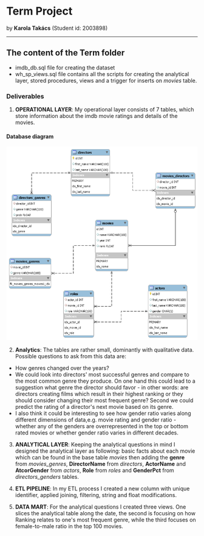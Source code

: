 # Term Project
by **Karola Takács**
 (Student id: 2003898)

- - - - - - - - - - - - - - - - - - - -

## The content of the Term folder
* imdb_db.sql file for creating the dataset
* wh_sp_views.sql file contains all the scripts for creating the analytical layer, stored procedures, views and a trigger for inserts on _movies_ table.


### Deliverables

1. **OPERATIONAL LAYER**: My operational layer consists of 7 tables, which store information about the imdb movie ratings and details of the movies.

#### Database diagram
![Database diagram](/Term_DE1/DB_schema.png)

2. **Analytics**: The tables are rather small, dominantly with qualitative data. Possible questions to ask from this data are:
* How genres changed over the years?
* We could look into directors' most successful genres and compare to the most common genre they produce. On one hand this could lead to a suggestion what genre the director should favor - in other words: are directors creating films which result in their highest ranking or they should consider changing their most frequent genre? Second we could predict the rating of a director's next movie based on its genre.
* I also think it could be interesting to see how gender ratio varies along different dimensions of data,e.g. movie rating and gender ratio - whether any of the genders are overrepresented in the top or bottom rated movies or whether gender ratio varies in different decades.

3. **ANALYTICAL LAYER**: Keeping the analytical questions in mind I designed the analytical layer as following:
 basic facts about each movie which can be found in the base table _movies_ then adding the **genre** from _movies_genres_, **DirectorName** from _directors_, **ActorName** and **AtcorGender** from _actors_, **Role** from _roles_ and **GenderPct** from _directors_genders_ tables.
 
 4. **ETL PIPELINE**: In my ETL process I created a new column with unique identifier, applied joining, filtering, string and float modifications.
 
 5. **DATA MART**: For the analytical questions I created three views. One slices the analytical table along the date, the second is focusing on how Ranking relates to one's most frequent genre, while the third focuses on female-to-male ratio in the top 100 movies. 
